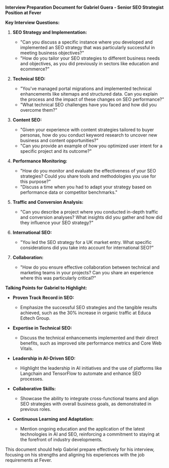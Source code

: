 **Interview Preparation Document for Gabriel Guera - Senior SEO Strategist Position at Fever**

**Key Interview Questions:**

1. **SEO Strategy and Implementation:**
   - "Can you discuss a specific instance where you developed and implemented an SEO strategy that was particularly successful in meeting business objectives?"
   - "How do you tailor your SEO strategies to different business needs and objectives, as you did previously in sectors like education and ecommerce?"

2. **Technical SEO:**
   - "You've managed portal migrations and implemented technical enhancements like sitemaps and structured data. Can you explain the process and the impact of these changes on SEO performance?"
   - "What technical SEO challenges have you faced and how did you overcome them?"

3. **Content SEO:**
   - "Given your experience with content strategies tailored to buyer personas, how do you conduct keyword research to uncover new business and content opportunities?"
   - "Can you provide an example of how you optimized user intent for a specific project and its outcome?"

4. **Performance Monitoring:**
   - "How do you monitor and evaluate the effectiveness of your SEO strategies? Could you share tools and methodologies you use for this purpose?"
   - "Discuss a time when you had to adapt your strategy based on performance data or competitor benchmarks."

5. **Traffic and Conversion Analysis:**
   - "Can you describe a project where you conducted in-depth traffic and conversion analyses? What insights did you gather and how did they influence your SEO strategy?"

6. **International SEO:**
   - "You led the SEO strategy for a UK market entry. What specific considerations did you take into account for international SEO?"

7. **Collaboration:**
   - "How do you ensure effective collaboration between technical and marketing teams in your projects? Can you share an experience where this was particularly critical?"

**Talking Points for Gabriel to Highlight:**

- **Proven Track Record in SEO:**
  - Emphasize the successful SEO strategies and the tangible results achieved, such as the 30% increase in organic traffic at Educa Edtech Group.
  
- **Expertise in Technical SEO:**
  - Discuss the technical enhancements implemented and their direct benefits, such as improved site performance metrics and Core Web Vitals.
  
- **Leadership in AI-Driven SEO:**
  - Highlight the leadership in AI initiatives and the use of platforms like Langchain and TensorFlow to automate and enhance SEO processes.
  
- **Collaborative Skills:**
  - Showcase the ability to integrate cross-functional teams and align SEO strategies with overall business goals, as demonstrated in previous roles.
  
- **Continuous Learning and Adaptation:**
  - Mention ongoing education and the application of the latest technologies in AI and SEO, reinforcing a commitment to staying at the forefront of industry developments.

This document should help Gabriel prepare effectively for his interview, focusing on his strengths and aligning his experiences with the job requirements at Fever.